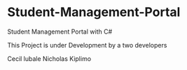 # Student-Management-Portal
Student Management Portal with C#

This Project is under Development by a two developers

Cecil lubale
Nicholas Kiplimo
